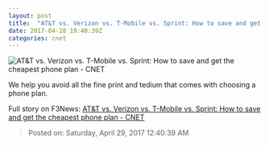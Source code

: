 ```yaml
---
layout: post
title:  "AT&T vs. Verizon vs. T-Mobile vs. Sprint: How to save and get the cheapest phone plan     - CNET"
date: 2017-04-28 19:40:39Z
categories: cnet
---
```


![AT&T vs. Verizon vs. T-Mobile vs. Sprint: How to save and get the cheapest phone plan     - CNET](https://cnet4.cbsistatic.com/img/RRqNyYkPmqMc3TQqWNylQgFaPJI=/670x503/2017/02/15/26c802df-43d7-4adb-b48f-a51bb4886a8f/carrier-photos-8039-005.jpg)

We help you avoid all the fine print and tedium that comes with choosing a phone plan.


Full story on F3News: [AT&T vs. Verizon vs. T-Mobile vs. Sprint: How to save and get the cheapest phone plan     - CNET](http://www.f3nws.com/n/QTnPmF)

> Posted on: Saturday, April 29, 2017 12:40:39 AM
